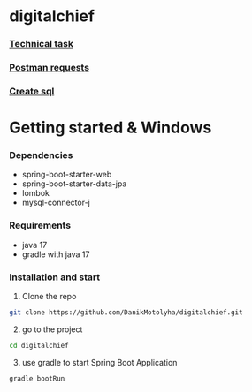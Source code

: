 # digitalchief


### [Technical task](/Тестовое%20задание%20для%20JAVA%20Trainee.pdf)
### [Postman requests](/digitalChief.postman_collection.json)
### [Create sql](/create.sql)

# Getting started & Windows

### Dependencies
+ spring-boot-starter-web
+ spring-boot-starter-data-jpa
+ lombok
+ mysql-connector-j

### Requirements
 + java 17
 + gradle with java 17

### Installation and start

1. Clone the repo
```sh
git clone https://github.com/DanikMotolyha/digitalchief.git
```
2. go to the project
```sh
cd digitalchief
```
3. use gradle to start Spring Boot Application
```sh
gradle bootRun
```
